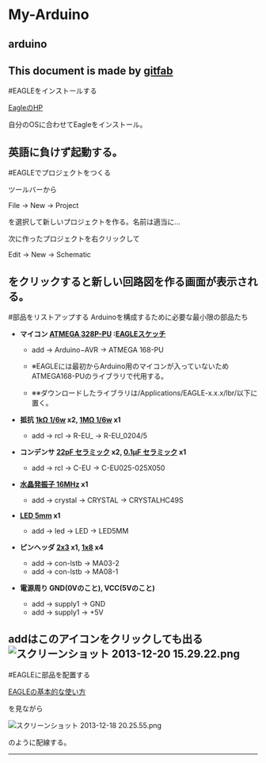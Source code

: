 # My-Arduino
## arduino
This document is made by [gitfab](http://gitfab.org)
---
#EAGLEをインストールする

[EagleのHP](http://www.cadsoftusa.com/download-eagle/?language=en)

自分のOSに合わせてEagleをインストール。

英語に負けず起動する。
---
#EAGLEでプロジェクトをつくる

ツールバーから

File -&gt; New -&gt; Project

を選択して新しいプロジェクトを作る。名前は適当に…

次に作ったプロジェクトを右クリックして

Edit -&gt; New -&gt; Schematic

をクリックすると新しい回路図を作る画面が表示される。
---
#部品をリストアップする
Arduinoを構成するために必要な最小限の部品たち

* **マイコン [ATMEGA 328P-PU](http://akizukidenshi.com/catalog/g/gI-03142/) :[EAGLEスケッチ](http://www.faludi.com/2008/10/07/arduino-avr-library-for-eagle-layout-editor/)**
    * add -&gt; Arduino−AVR -&gt; ATMEGA 168-PU

    * ※EAGLEには最初からArduino用のマイコンが入っていないためATMEGA168-PUのライブラリで代用する。

    * ※※ダウンロードしたライブラリは/Applications/EAGLE-x.x.x/lbr/以下に置く。


* **抵抗 [1kΩ 1/6w](http://akizukidenshi.com/catalog/g/gR-16102/) x2, [1MΩ 1/6w](http://akizukidenshi.com/catalog/g/gR-16105/) x1**
    * add -&gt; rcl -&gt; R-EU_ -&gt; R-EU_0204/5

* **コンデンサ [22pF セラミック](http://akizukidenshi.com/catalog/g/gP-04060/) x2, [0.1μF セラミック](http://akizukidenshi.com/catalog/g/gP-00090/) x1**
    * add -&gt; rcl -&gt; C-EU -&gt; C-EU025-025X050

* **[水晶発振子 16MHz](http://akizukidenshi.com/catalog/g/gP-00545/) x1**
    * add -&gt; crystal -&gt; CRYSTAL -&gt; CRYSTALHC49S

* **[LED 5mm](http://akizukidenshi.com/catalog/g/gI-04781/) x1**
    * add -&gt; led -&gt; LED -&gt; LED5MM

* **ピンヘッダ [2x3](http://akizukidenshi.com/catalog/g/gC-00082/) x1, [1x8](http://akizukidenshi.com/catalog/g/gC-00167/) x4**
    * add -&gt; con-lstb -&gt; MA03-2
    * add -&gt; con-lstb -&gt; MA08-1

* **電源周り GND(0Vのこと), VCC(5Vのこと)**
    * add -&gt; supply1 -&gt; GND
    * add -&gt; supply1 -&gt; +5V


addはこのアイコンをクリックしても出る
![スクリーンショット 2013-12-20 15.29.22.png](https://raw.github.com/EnsekiTT/My-Arduino/master/gitfab/resources/スクリーンショット-2013-12-20-15.29.22.png)
---
#EAGLEに部品を配置する

[EAGLEの基本的な使い方](http://www.picfun.com/Eagleframe.html)

を見ながら

![スクリーンショット 2013-12-18 20.25.55.png](https://raw.github.com/EnsekiTT/My-Arduino/master/gitfab/resources/スクリーンショット-2013-12-18-20.25.55.png)

のように配線する。

---
